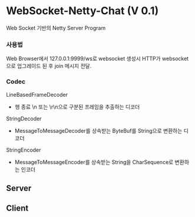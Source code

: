 # WebSocket-Netty-Chat (V 0.1)
Web Socket 기반의 Netty Server Program

### 사용법
Web Browser에서 127.0.0.1:9999/ws로 websocket 생성시
HTTP가 websocket으로 업그레이드 된 후 join 메시지 전달.


### Codec

LineBasedFrameDecoder
- 행 종료 \n 또는 \r\n으로 구분된 프레임을 추출하는 디코더

StringDecoder
- MessageToMessageDecoder를 상속받는 ByteBuf를 String으로 변환하는 디코더

StringEncoder
- MessageToMessageEncoder를 상속받는 String을 CharSequence로 변환하는 인코더


## Server

## Client

